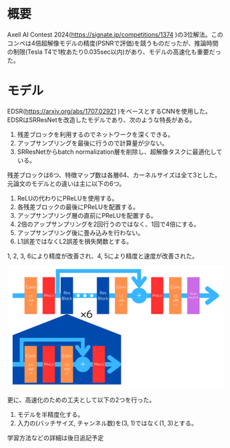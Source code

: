 # 概要
Axell AI Contest 2024(https://signate.jp/competitions/1374 )の3位解法。このコンペは4倍超解像モデルの精度(PSNRで評価)を競うものだったが、推論時間の制限(Tesla T4で1枚あたり0.035sec以内)があり、モデルの高速化も重要だった。

# モデル
EDSR(https://arxiv.org/abs/1707.02921 )をベースとするCNNを使用した。EDSRはSRResNetを改造したモデルであり、次のような特長がある。
1. 残差ブロックを利用するのでネットワークを深くできる。
2. アップサンプリングを最後に行うので計算量が少ない。
3. SRResNetからbatch normalization層を削除し、超解像タスクに最適化している。

残差ブロックは6つ、特徴マップ数は各層64、カーネルサイズは全て3とした。元論文のモデルとの違いは主に以下の6つ。
1. ReLUの代わりにPReLUを使用する。
2. 各残差ブロックの最後にPReLUを配置する。
3. アップサンプリング層の直前にPReLUを配置する。
4. 2倍のアップサンプリングを2回行うのではなく、1回で4倍にする。
5. アップサンプリング後に畳み込みを行わない。
6. L1誤差ではなくL2誤差を損失関数とする。

1, 2, 3, 6により精度が改善され、4, 5により精度と速度が改善された。

![model](./model.png "モデルの概要")

更に、高速化のための工夫として以下の2つを行った。
1. モデルを半精度化する。
2. 入力の(バッチサイズ, チャンネル数)を(3, 1)ではなく(1, 3)とする。

学習方法などの詳細は後日追記予定
